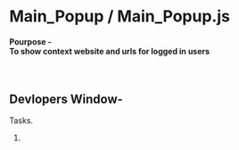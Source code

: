 # **Main_Popup / Main_Popup.js**

#### **Pourpose -** <br> To show context website and urls for logged in users
<br>

## **Devlopers Window-** <br>

Tasks.

1. 

